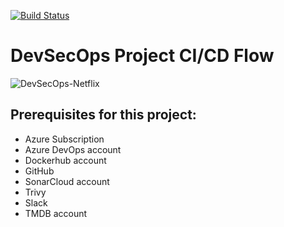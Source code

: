 [![Build Status](https://dev.azure.com/carpel1921/Netflix/_apis/build/status%2Falentoholj.DevSecOps-Project-Netflix?branchName=main)](https://dev.azure.com/carpel1921/Netflix/_build/latest?definitionId=13&branchName=main)

# DevSecOps Project CI/CD Flow

![DevSecOps-Netflix](https://github.com/alentoholj/DevSecOps-Project-Netflix/assets/82238804/eff70b24-821f-4175-82fd-e10f1e174d6a)

## Prerequisites for this project:

- Azure Subscription
- Azure DevOps account
- Dockerhub account
- GitHub
- SonarCloud account
- Trivy
- Slack
- TMDB account
